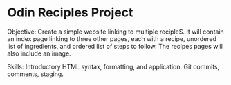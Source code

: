 # Odin Reciples Project

Objective: 
    Create a simple website linking to multiple recipleS. It will contain an index page linking to three other pages, each 
    with a recipe, unordered list of ingredients, and ordered list of steps to follow. The recipes pages will also include an image.

Skills:
    Introductory HTML syntax, formatting, and application. Git commits, comments, staging.

